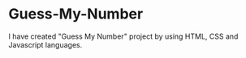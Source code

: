 # Guess-My-Number
I have created "Guess My Number" project by using HTML, CSS and Javascript languages. 
